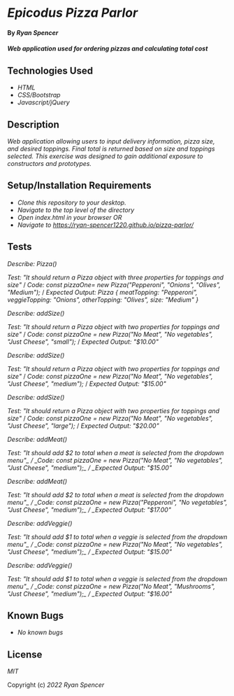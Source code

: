 # _Epicodus Pizza Parlor_

#### By _Ryan Spencer_

#### _Web application used for ordering pizzas and calculating total cost_

## Technologies Used

- _HTML_
- _CSS/Bootstrap_
- _Javascript/jQuery_

## Description

_Web application allowing users to input delivery information, pizza size, and desired toppings. Final total is returned based on size and toppings selected. This exercise was designed to gain additional exposure to constructors and prototypes._

## Setup/Installation Requirements

- _Clone this repository to your desktop._
- _Navigate to the top level of the directory_
- _Open index.html in your browser_
  _OR_
- _Navigate to https://ryan-spencer1220.github.io/pizza-parlor/_

## Tests

_Describe: Pizza()_

_Test: "It should return a Pizza object with three properties for toppings and size"_ /
_Code: const pizzaOne= new Pizza("Pepperoni", "Onions", "Olives", "Medium");_ /
_Expected Output: Pizza { meatTopping: "Pepperoni", veggieTopping: "Onions", otherTopping: "Olives", size: "Medium" }_

_Describe: addSize()_

_Test: "It should return a Pizza object with two properties for toppings and size"_ /
_Code: const pizzaOne = new Pizza("No Meat", "No vegetables", "Just Cheese", "small");_ /
_Expected Output: "$10.00"_

_Describe: addSize()_

_Test: "It should return a Pizza object with two properties for toppings and size"_ /
_Code: const pizzaOne = new Pizza("No Meat", "No vegetables", "Just Cheese", "medium");_ /
_Expected Output: "$15.00"_

_Describe: addSize()_

_Test: "It should return a Pizza object with two properties for toppings and size"_ /
_Code: const pizzaOne = new Pizza("No Meat", "No vegetables", "Just Cheese", "large");_ /
_Expected Output: "$20.00"_

_Describe: addMeat()_

_Test: "It should add $2 to total when a meat is selected from the dropdown menu"_ /
_Code: const pizzaOne = new Pizza("No Meat", "No vegetables", "Just Cheese", "medium");_ /
_Expected Output: "$15.00"_

_Describe: addMeat()_

_Test: "It should add $2 to total when a meat is selected from the dropdown menu"_ /
_Code: const pizzaOne = new Pizza("Pepperoni", "No vegetables", "Just Cheese", "medium");_ /
_Expected Output: "$17.00"_

_Describe: addVeggie()_

_Test: "It should add $1 to total when a veggie is selected from the dropdown menu"_ /
_Code: const pizzaOne = new Pizza("No Meat", "No vegetables", "Just Cheese", "medium");_ /
_Expected Output: "$15.00"_

_Describe: addVeggie()_

_Test: "It should add $1 to total when a veggie is selected from the dropdown menu"_ /
_Code: const pizzaOne = new Pizza("No Meat", "Mushrooms", "Just Cheese", "medium");_ /
_Expected Output: "$16.00"_

## Known Bugs

- _No known bugs_

## License

_MIT_

Copyright (c) _2022_ _Ryan Spencer_
